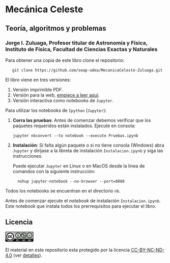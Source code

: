 # Mecánica Celeste

## Teoría, algoritmos y problemas

### Jorge I. Zuluaga, Profesor titular de Astronomía y Física, Instituto de Física, Facultad de Ciencias Exactas y Naturales

Para obtener una copia de este libro clone el repositorio:

   ```
      git clone https://github.com/seap-udea/MecanicaCeleste-Zuluaga.git
   ```

El libro viene en tres versiones:

1. Versión imprimible PDF.
2. Versión para la web, [empiece a leer aquí](html/index.html).
3. Versión interactiva como notebooks de `Jupyter`.

Para utilizar los notebooks de `Ipython` (`Jupyter`):

1. **Corra las pruebas**: Antes de comenzar debemos verificar que los
   paquetes requeridos están instalados.  Ejecute en consola:

   ```
   jupyter nbconvert --to notebook --execute Pruebas.ipynb
   ```

2. **Instalación**: Si falta algún paquete o si no tiene consola
   (Windows) abra `Jupyter` y diríjase a la libreta de instalación
   `Instalacion.ipynb` y siga las instrucciones.

   Puede ejecutar `Jupyter` en Linux o en MacOS desde la línea de
   comandos con la siguiente instrucción:

   ```
     nohup jupyter-notebook --no-browser --port=8888
   ```

Todos los notebooks se encuentran en el directorio `nb`. 

Antes de comenzar ejecute el *notebook* de instalación
`Instalacion.ipynb`.  Este notebook que instala todos los prerrequisitos
para ejecutar el libro.

## Licencia

![CC-BY-NC-ND-4.0](CC-BY-NC-ND-4.0.png)

El material en este repositorio esta protegido por la licencia
[CC-BY-NC-ND-4.0](CC-BY-NC-ND-4.0) (ver [detalles](https://creativecommons.org/licenses/by-nc-nd/4.0/)).

